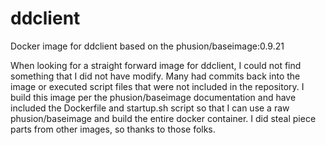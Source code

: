 # ddclient
Docker image for ddclient based on the phusion/baseimage:0.9.21

When looking for a straight forward image for ddclient, I could not find something that I did not have modify. Many had commits back into the image or executed script files that were not included in the repository. I build this image per the phusion/baseimage documentation and have included the Dockerfile and startup.sh script so that I can use a raw phusion/baseimage and build the entire docker container. I did steal piece parts from other images, so thanks to those folks.
